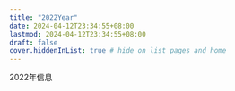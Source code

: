```yaml
---
title: "2022Year"
date: 2024-04-12T23:34:55+08:00
lastmod: 2024-04-12T23:34:55+08:00
draft: false
cover.hiddenInList: true # hide on list pages and home
---
```


2022年信息